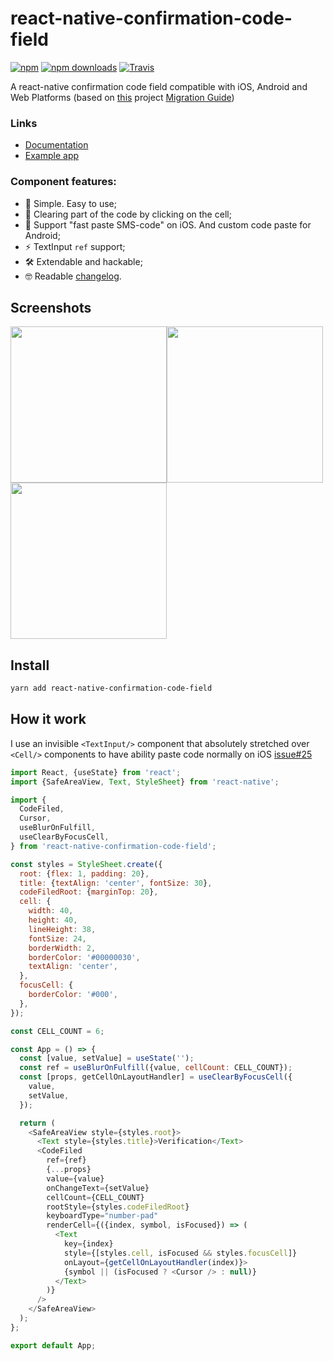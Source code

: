 # react-native-confirmation-code-field

[![npm](https://img.shields.io/npm/v/react-native-confirmation-code-field.svg)](https://www.npmjs.com/package/react-native-confirmation-code-field)
[![npm downloads](https://img.shields.io/npm/dm/react-native-confirmation-code-field.svg)](https://www.npmtrends.com/react-native-confirmation-code-field)
[![Travis](https://img.shields.io/travis/retyui/react-native-confirmation-code-field.svg?label=unix)](https://travis-ci.org/retyui/react-native-confirmation-code-field)

A react-native confirmation code field compatible with iOS, Android and Web Platforms (based on [this](https://github.com/ttdung11t2/react-native-confirmation-code-input) project [Migration Guide](docs/migration.md))

### Links

- [Documentation](API.md)
- [Example app](examples/DemoCodeFiled)

### Component features:

- 🔮 Simple. Easy to use;
- 🚮 Clearing part of the code by clicking on the cell;
- 🍎 Support "fast paste SMS-code" on iOS. And custom code paste for Android;
- ⚡ TextInput `ref` support;
- 🛠 Extendable and hackable;
- 🤓 Readable [changelog](CHANGELOG.md).

## Screenshots

<a href="https://github.com/retyui/react-native-confirmation-code-field/tree/master/examples/src/realDemo/AnimatedExample"><img width="250" src="https://raw.githubusercontent.com/retyui/react-native-confirmation-code-field/master/docs/img/animated.gif"/></a><a href="https://github.com/retyui/react-native-confirmation-code-field/tree/master/examples/src/realDemo/RedExample"><img width="250" src="https://raw.githubusercontent.com/retyui/react-native-confirmation-code-field/master/docs/img/red.gif"/></a><a href="https://github.com/retyui/react-native-confirmation-code-field/tree/master/examples/src/realDemo/DarkExample"><img width="250" src="https://raw.githubusercontent.com/retyui/react-native-confirmation-code-field/master/docs/img/dark.gif"/></a>

## Install

```sh
yarn add react-native-confirmation-code-field
```

## How it work

I use an invisible `<TextInput/>` component that absolutely stretched over `<Cell/>` components to have ability paste code normally on iOS [issue#25](https://github.com/retyui/react-native-confirmation-code-field/issues/25#issuecomment-446497934)

```js
import React, {useState} from 'react';
import {SafeAreaView, Text, StyleSheet} from 'react-native';

import {
  CodeFiled,
  Cursor,
  useBlurOnFulfill,
  useClearByFocusCell,
} from 'react-native-confirmation-code-field';

const styles = StyleSheet.create({
  root: {flex: 1, padding: 20},
  title: {textAlign: 'center', fontSize: 30},
  codeFiledRoot: {marginTop: 20},
  cell: {
    width: 40,
    height: 40,
    lineHeight: 38,
    fontSize: 24,
    borderWidth: 2,
    borderColor: '#00000030',
    textAlign: 'center',
  },
  focusCell: {
    borderColor: '#000',
  },
});

const CELL_COUNT = 6;

const App = () => {
  const [value, setValue] = useState('');
  const ref = useBlurOnFulfill({value, cellCount: CELL_COUNT});
  const [props, getCellOnLayoutHandler] = useClearByFocusCell({
    value,
    setValue,
  });

  return (
    <SafeAreaView style={styles.root}>
      <Text style={styles.title}>Verification</Text>
      <CodeFiled
        ref={ref}
        {...props}
        value={value}
        onChangeText={setValue}
        cellCount={CELL_COUNT}
        rootStyle={styles.codeFiledRoot}
        keyboardType="number-pad"
        renderCell={({index, symbol, isFocused}) => (
          <Text
            key={index}
            style={[styles.cell, isFocused && styles.focusCell]}
            onLayout={getCellOnLayoutHandler(index)}>
            {symbol || (isFocused ? <Cursor /> : null)}
          </Text>
        )}
      />
    </SafeAreaView>
  );
};

export default App;
```
